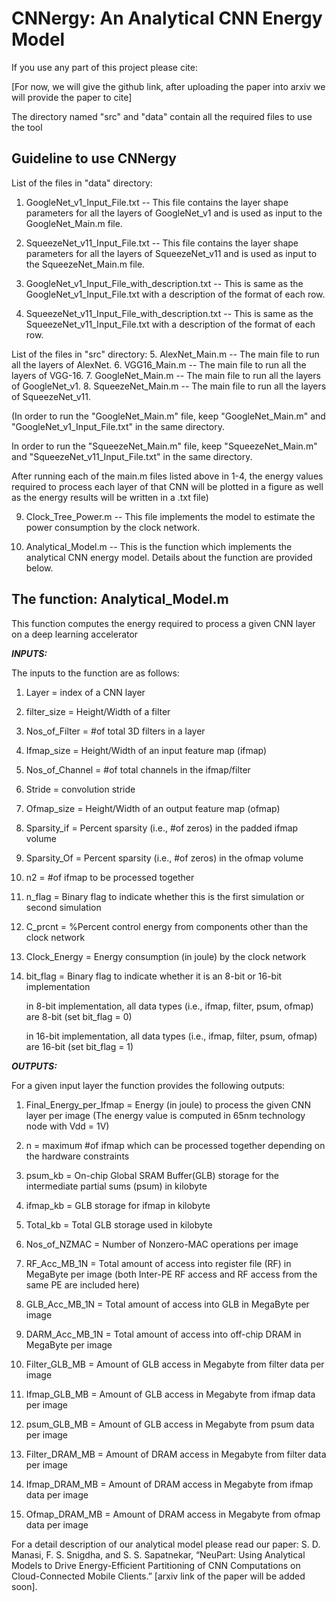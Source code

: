 # CNNergy: An Analytical CNN Energy Model

If you use any part of this project please cite:

[For now, we will give the github link, after uploading the paper into arxiv we will provide the paper to cite]

The directory named "src" and "data" contain all the required files to use the tool

## Guideline to use CNNergy

List of the files in "data" directory:

1. GoogleNet_v1_Input_File.txt -- This file contains the layer shape parameters for all the layers of GoogleNet_v1 and is used as input to the GoogleNet_Main.m file.

2. SqueezeNet_v11_Input_File.txt -- This file contains the layer shape parameters for all the layers of SqueezeNet_v11 and is used as input to the SqueezeNet_Main.m file.

3. GoogleNet_v1_Input_File_with_description.txt -- This is same as the GoogleNet_v1_Input_File.txt with a description of the format of each row.

4. SqueezeNet_v11_Input_File_with_description.txt -- This is same as the SqueezeNet_v11_Input_File.txt with a description of the format of each row.

List of the files in "src" directory:
5. AlexNet_Main.m -- The main file to run all the layers of AlexNet. 
6. VGG16_Main.m -- The main file to run all the layers of VGG-16.
7. GoogleNet_Main.m -- The main file to run all the layers of GoogleNet_v1. 
8. SqueezeNet_Main.m -- The main file to run all the layers of SqueezeNet_v11. 

  (In order to run the "GoogleNet_Main.m" file, keep "GoogleNet_Main.m" and "GoogleNet_v1_Input_File.txt" in the same directory.

In order to run the "SqueezeNet_Main.m" file, keep "SqueezeNet_Main.m" and "SqueezeNet_v11_Input_File.txt" in the same directory.

After running each of the main.m files listed above in 1-4, the energy values required to process each layer of that CNN will be plotted in a figure as well as the energy results will be written in a .txt file)

9. Clock_Tree_Power.m -- This file implements the model to estimate the power consumption by the clock network.

10. Analytical_Model.m -- This is the function which implements the analytical CNN energy model. Details about the function are provided below.



## The function: Analytical_Model.m

This function computes the energy required to process a given CNN layer on a deep learning accelerator

***INPUTS:***

The inputs to the function are as follows:

1. Layer = index of a CNN layer
2. filter_size = Height/Width of a filter
3. Nos_of_Filter = #of total 3D filters in a layer
4. Ifmap_size = Height/Width of an input feature map (ifmap)
5. Nos_of_Channel = #of total channels in the ifmap/filter
6. Stride = convolution stride
7. Ofmap_size = Height/Width of an output feature map (ofmap)
8. Sparsity_if = Percent sparsity (i.e., #of zeros) in the padded ifmap volume
9. Sparsity_Of = Percent sparsity (i.e., #of zeros) in the ofmap volume

10. n2 = #of ifmap to be processed together
11. n_flag = Binary flag to indicate whether this is the first simulation or second simulation
12. C_prcnt = %Percent control energy from components other than the clock network
13. Clock_Energy = Energy consumption (in joule) by the clock network

14. bit_flag = Binary flag to indicate whether it is an 8-bit or 16-bit implementation

    in 8-bit implementation, all data types (i.e., ifmap, filter, psum, ofmap) are 8-bit (set bit_flag = 0)

    in 16-bit implementation, all data types (i.e., ifmap, filter, psum, ofmap) are 16-bit (set bit_flag = 1)


***OUTPUTS:***

For a given input layer the function provides the following outputs:

1. Final_Energy_per_Ifmap = Energy (in joule) to process the given CNN layer per image 
   (The energy value is computed in 65nm technology node with Vdd = 1V)

2. n = maximum #of ifmap which can be processed together depending on the hardware constraints
3. psum_kb = On-chip Global SRAM Buffer(GLB) storage for the intermediate partial sums (psum) in kilobyte
4. ifmap_kb = GLB storage for ifmap in kilobyte
5. Total_kb = Total GLB storage used in kilobyte

6. Nos_of_NZMAC = Number of Nonzero-MAC operations per image
7. RF_Acc_MB_1N = Total amount of access into register file (RF) in MegaByte per image (both Inter-PE RF access and RF access from the same PE are included here)
8. GLB_Acc_MB_1N = Total amount of access into GLB in MegaByte per image
9. DARM_Acc_MB_1N = Total amount of access into off-chip DRAM in MegaByte per image

10. Filter_GLB_MB = Amount of GLB access in Megabyte from filter data per image
11. Ifmap_GLB_MB = Amount of GLB access in Megabyte from ifmap data per image
12. psum_GLB_MB = Amount of GLB access in Megabyte from psum data per image
13. Filter_DRAM_MB = Amount of DRAM access in Megabyte from filter data per image
14. Ifmap_DRAM_MB = Amount of DRAM access in Megabyte from ifmap data per image
15. Ofmap_DRAM_MB = Amount of DRAM access in Megabyte from ofmap data per image

For a detail description of our analytical model please read our paper: S. D. Manasi, F. S. Snigdha, and S. S. Sapatnekar, “NeuPart: Using Analytical Models to Drive Energy-Efficient Partitioning of CNN Computations on Cloud-Connected Mobile Clients.” [arxiv link of the paper will be added soon].

